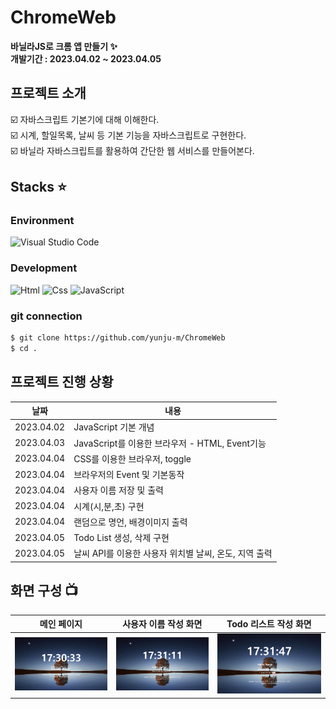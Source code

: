 # ChromeWeb
**바닐라JS로 크롬 앱 만들기 :sparkles:** </br>
**개발기간 : 2023.04.02 ~ 2023.04.05**

## 프로젝트 소개
☑️ 자바스크립트 기본기에 대해 이해한다. </br>
☑️ 시계, 할일목록, 날씨 등 기본 기능을 자바스크립트로 구현한다. </br>
☑️ 바닐라 자바스크립트를 활용하여 간단한 웹 서비스를 만들어본다.

## Stacks ⭐
### Environment
![Visual Studio Code](https://img.shields.io/badge/VisualStudioCode-007ACC?style=for-the-badge&logo=VisualStudioCode&logoColor=white)

### Development
![Html](https://img.shields.io/badge/Html-E34F26?style=for-the-badge&logo=Html5&logoColor=white)
![Css](https://img.shields.io/badge/Css-1572B6?style=for-the-badge&logo=Css3&logoColor=white)
![JavaScript](https://img.shields.io/badge/JavaScript-F7DF1E?style=for-the-badge&logo=Javascript&logoColor=white)

### git connection

```bash
$ git clone https://github.com/yunju-m/ChromeWeb
$ cd .
```

## 프로젝트 진행 상황
| 날짜 |     내용      |
| ---- | ------------- |
|2023.04.02 | JavaScript 기본 개념 |
|2023.04.03 | JavaScript를 이용한 브라우저 - HTML, Event기능 |
|2023.04.04 | CSS를 이용한 브라우저, toggle |
|2023.04.04 | 브라우저의 Event 및 기본동작 |
|2023.04.04 | 사용자 이름 저장 및 출력 |
|2023.04.04 | 시계(시,분,초) 구현 |
|2023.04.04 | 랜덤으로 명언, 배경이미지 출력 |
|2023.04.05 | Todo List 생성, 삭제 구현 |
|2023.04.05 | 날씨 API를 이용한 사용자 위치별 날씨, 온도, 지역 출력 |

## 화면 구성 📺
| 메인 페이지 | 사용자 이름 작성 화면 | Todo 리스트 작성 화면 | 
| :----------------: | :---------------: | :---------------: |
| <img src="/img/메인페이지.png"> | <img src="/img/사용자 이름 작성 화면.png"> | <img src="/img/Todo리스트 작성 화면.png"> |